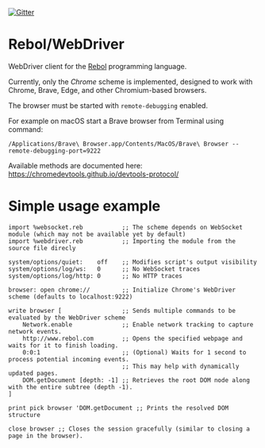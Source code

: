 [![Gitter](https://badges.gitter.im/rebol3/community.svg)](https://app.gitter.im/#/room/#Rebol3:gitter.im)

# Rebol/WebDriver

WebDriver client for the [Rebol](https://github.com/Oldes/Rebol3) programming language.

Currently, only the _Chrome_ scheme is implemented, designed to work with Chrome, Brave, Edge, and other Chromium-based browsers.

The browser must be started with `remote-debugging` enabled.

For example on macOS start a Brave browser from Terminal using command:

```terminal
/Applications/Brave\ Browser.app/Contents/MacOS/Brave\ Browser --remote-debugging-port=9222
```

Available methods are documented here: https://chromedevtools.github.io/devtools-protocol/

# Simple usage example

```rebol
import %websocket.reb           ;; The scheme depends on WebSocket module (which may not be available yet by default)
import %webdriver.reb           ;; Importing the module from the source file direcly

system/options/quiet:    off    ;; Modifies script's output visibility
system/options/log/ws:   0      ;; No WebSocket traces
system/options/log/http: 0      ;; No HTTP traces

browser: open chrome://         ;; Initialize Chrome's WebDriver scheme (defaults to localhost:9222)

write browser [                 ;; Sends multiple commands to be evaluated by the WebDriver scheme
    Network.enable              ;; Enable network tracking to capture network events.
    http://www.rebol.com        ;; Opens the specified webpage and waits for it to finish loading.
    0:0:1                       ;; (Optional) Waits for 1 second to process potential incoming events.
                                ;; This may help with dynamically updated pages.
    DOM.getDocument [depth: -1] ;; Retrieves the root DOM node along with the entire subtree (depth -1).
]

print pick browser 'DOM.getDocument ;; Prints the resolved DOM structure

close browser ;; Closes the session gracefully (similar to closing a page in the browser).
```
